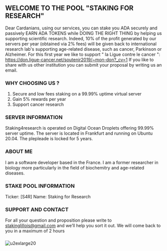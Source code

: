 ## WELCOME TO THE POOL "STAKING FOR RESEARCH"

Dear Cardanians, using our services, you can stake you ADA securely and passively EARN ADA TOKENS while DOING THE RIGHT THING by helping us supporting scientific research. Indeed, 10% of the profit generated by our servers per year (obtained via 2% fees) will be given back to international research lab's supporting age-related disease, such as cancer, Parkinson or Alzheimer. For this first year we like to support " la Ligue contre le cancer ": https://don.ligue-cancer.net/soutenir2019/~mon-don?_cv=1 If you like to share with us other institution you can submit your proposal by writing us an email.

### WHY CHOOSING US ?
1) Secure and low fees staking on a 99.99% uptime virtual server
2) Gain 5% rewards per year
3) Support cancer research

### SERVER INFORMATION

Staking4research is operated on Digital Ocean Droplets offering 99.99% server uptime. The server is located in Frankfurt and running on Ubuntu 20.04.
The plepleade is locked for 5 years.

### ABOUT ME
I am a software developer based in the France. I am a former researcher in biology more particularly in the field of biochemitry and age-related diseases.

### STAKE POOL INFORMATION

Ticker: [S4R]
Name: Staking for Research

### SUPPORT AND CONTACT

For all your question and proposition please write to stakinglillois@gmail.com and we’ll help you sort it out. We will come back to you in a maximum of 2 hours
### 
![u2exlarge20](https://user-images.githubusercontent.com/68705151/89058392-854d2200-d35f-11ea-8230-c82629bc6ac6.jpg)







